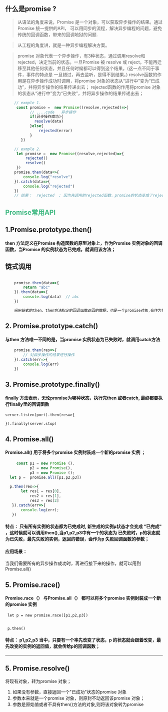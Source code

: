 ##  什么是promise ?
> 从语法的角度来说，Promise 是一个对象，可以获取异步操作的结果。通过Promise 统一提供的API， 可以用同步的流程，解决异步编程的问题，避免传统的回调函数，带来的回调地狱的问题.

> 从工程的角度讲，就是一种异步编程解决方案。

> promise 对象代表一个异步操作，有3种状态，通过调用resolve和rejected，决定当前的状态。一旦Promise 被 resolve 或 reject，不能再迁移至其他任何状态，并且任何时候都可以得到这个结果。(这一点不同于事件，事件的特点是 一旦错过，再去监听，是得不到结果。)
  resolve函数的作用是在异步操作成功时调用，将promise 对象的状态从“进行中”变为“已成功”，并将异步操作的结果传递出去；
  rejected函数的作用将promise 对象的状态从“进行中”变为“已失败”，并将异步操作的结果传递出去；

```javascript
    // exmple 1.
     const promise =  new Promise((resolve,rejected)=>{
           // ....code   异步操作
           if(异步操作成功){
             resolve(data)
           }else{
               rejected(error)
           }
       })

    // exmple 2. 
     let promise =  new Promise((resolve,rejected)=>{
         rejected()
         resolve()
     })   
    promise.then(data=>{
        console.log("resolve")
    }).catch(data=>{
        console.log("rejected")
    })
    // 结果：  rejected  ; 因为先调用的rejected函数，promise的状态变成了rejected，不会触发then里的回调函数
```





##   <font color="42B983"> Promise常用API  </font>

 ## 1.Promise.prototype.then()
####  then 方法定义在Promise 构造函数的原型对象上，作为Promise 实例对象的回调函数，当Promise 的实例状态为已完成，就调用该方法； 

## 链式调用

```javascript

    promise.then(data=>{
        return "abc"
    }).then(data=>{
        console.log(data)  // abc
    })

    采用链式的then，then方法指定的回调函数返回的数据，也是一个promise对象,会作为第二个then方法指定回调函数的参数；
```

## 2. Promise.prototype.catch()
#### 与then 方法唯一不同的是，当promise 实例状态为已失败时，就调用catch方法
```javascript
    promise.then(res=>{
        // 对异步操作的结果进行操作
    }).catch(err=>{
        console.log(err)
    })
```
## 3. Promise.prototype.finally()
#### finally 方法表示，无论promise为哪种状态，执行完then 或者catch, 最终都要执行finally里的回调函数

``` 
server.listen(port).then(res=>{

}).finally(server.stop)

```
## 4. Promise.all()
#### Promise.all() 用于将多个promise 实例封装成一个新的promise 实例 ；
```javascript
     const p1 = new Promise (),
           p2 = new Promise(),
           p3 = new Promise ();
  let p =  promise.all([p1,p2,p3])
  
  p.then(res=>{
       let res1 = res[0],
           res2 = res[1],
           res3 = res[2]
   }).catch(err=>{
       console.log(err);
   })
```
#### 特点： 只有所有实例的状态都为已完成时, 新生成的实例p状态才会变成 "已完成" ，这时候就可以调用then(),当p1,p2,p3中有一个的状态为 已失败时，p的状态就为已失败，最先失败的实例，返回的错误，会作为p 失败回调函数的参数；


#### 应用场景：
当我们需要所有的异步操作成功时，再进行接下来的操作，就可以用到Promise.all()


## 5. Promise.race()
#### Promise.race（） 与Promise.all（） 都可以将多个promise 实例封装成一个新的promise 实例
```javascrit
 let p = new promise.race([p1,p2,p3])


 p.then()

```
#### 特点： p1,p2,p3 当中，只要有一个率先改变了状态，p 的状态就会跟着改变，最先改变的实例的返回值，就会传给p的回调函数；

----

## 5. Promise.resolve()

将现有对象，转为promise 对象；
1. 如果没有参数，直接返回一个"已成功"状态的promise 对象
2. 参数本来就是一个promise 对象，则原封不动返回该promise 对象；
3. 参数是原始值或者不具有then()方法的对象,则将该对象转为promise





